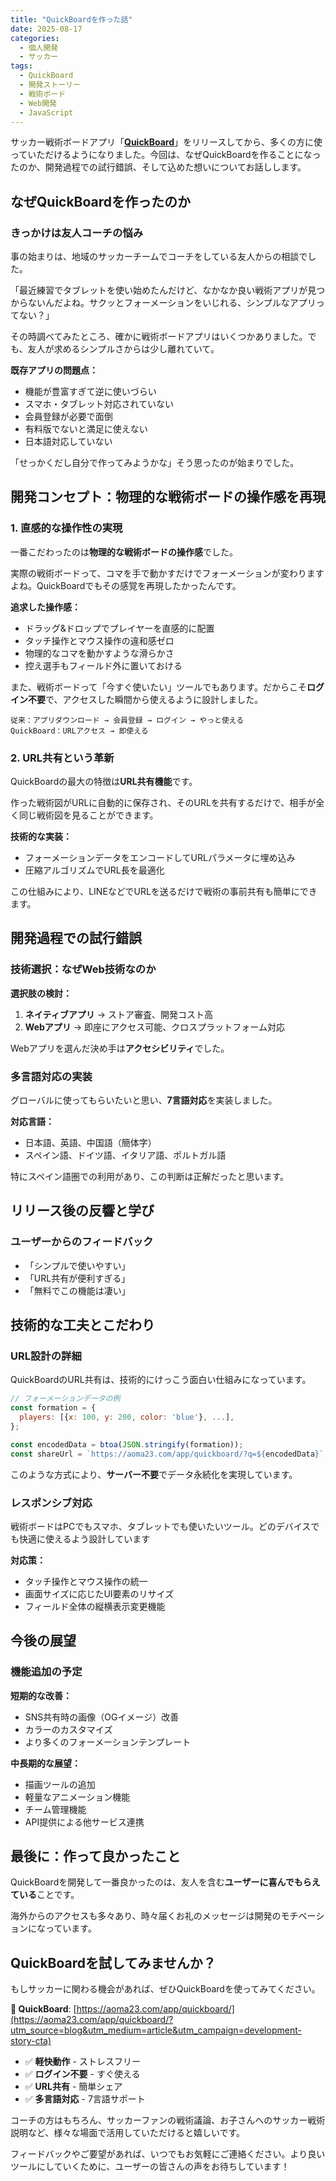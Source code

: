 ```yaml
---
title: "QuickBoardを作った話"
date: 2025-08-17
categories:
  - 個人開発
  - サッカー
tags:
  - QuickBoard
  - 開発ストーリー
  - 戦術ボード
  - Web開発
  - JavaScript
---
```


サッカー戦術ボードアプリ「**[QuickBoard](https://aoma23.com/app/quickboard/?utm_source=blog&utm_medium=article&utm_campaign=development-story)**」をリリースしてから、多くの方に使っていただけるようになりました。今回は、なぜQuickBoardを作ることになったのか、開発過程での試行錯誤、そして込めた想いについてお話しします。

## なぜQuickBoardを作ったのか

### きっかけは友人コーチの悩み

事の始まりは、地域のサッカーチームでコーチをしている友人からの相談でした。

  「最近練習でタブレットを使い始めたんだけど、なかなか良い戦術アプリが見つからないんだよね。サクッとフォーメーションをいじれる、シンプルなアプリってない？」

その時調べてみたところ、確かに戦術ボードアプリはいくつかありました。でも、友人が求めるシンプルさからは少し離れていて。

**既存アプリの問題点：**
- 機能が豊富すぎて逆に使いづらい
- スマホ・タブレット対応されていない
- 会員登録が必要で面倒
- 有料版でないと満足に使えない
- 日本語対応していない

「せっかくだし自分で作ってみようかな」そう思ったのが始まりでした。

## 開発コンセプト：物理的な戦術ボードの操作感を再現

### 1. 直感的な操作性の実現

一番こだわったのは**物理的な戦術ボードの操作感**でした。

実際の戦術ボードって、コマを手で動かすだけでフォーメーションが変わりますよね。QuickBoardでもその感覚を再現したかったんです。

**追求した操作感：**
- ドラッグ&ドロップでプレイヤーを直感的に配置
- タッチ操作とマウス操作の違和感ゼロ
- 物理的なコマを動かすような滑らかさ
- 控え選手もフィールド外に置いておける

また、戦術ボードって「今すぐ使いたい」ツールでもあります。だからこそ**ログイン不要**で、アクセスした瞬間から使えるように設計しました。

```
従来：アプリダウンロード → 会員登録 → ログイン → やっと使える
QuickBoard：URLアクセス → 即使える
```

### 2. URL共有という革新

QuickBoardの最大の特徴は**URL共有機能**です。

作った戦術図がURLに自動的に保存され、そのURLを共有するだけで、相手が全く同じ戦術図を見ることができます。

**技術的な実装：**
- フォーメーションデータをエンコードしてURLパラメータに埋め込み
- 圧縮アルゴリズムでURL長を最適化

この仕組みにより、LINEなどでURLを送るだけで戦術の事前共有も簡単にできます。

## 開発過程での試行錯誤

### 技術選択：なぜWeb技術なのか

**選択肢の検討：**
1. **ネイティブアプリ** → ストア審査、開発コスト高
2. **Webアプリ** → 即座にアクセス可能、クロスプラットフォーム対応

Webアプリを選んだ決め手は**アクセシビリティ**でした。

### 多言語対応の実装

グローバルに使ってもらいたいと思い、**7言語対応**を実装しました。

**対応言語：**
- 日本語、英語、中国語（簡体字）
- スペイン語、ドイツ語、イタリア語、ポルトガル語

特にスペイン語圏での利用があり、この判断は正解だったと思います。

## リリース後の反響と学び

### ユーザーからのフィードバック

- 「シンプルで使いやすい」
- 「URL共有が便利すぎる」
- 「無料でこの機能は凄い」

## 技術的な工夫とこだわり

### URL設計の詳細

QuickBoardのURL共有は、技術的にけっこう面白い仕組みになっています。

```javascript
// フォーメーションデータの例
const formation = {
  players: [{x: 100, y: 200, color: 'blue'}, ...],
};

const encodedData = btoa(JSON.stringify(formation));
const shareUrl = `https://aoma23.com/app/quickboard/?q=${encodedData}`;
```

このような方式により、**サーバー不要**でデータ永続化を実現しています。


### レスポンシブ対応

戦術ボードはPCでもスマホ、タブレットでも使いたいツール。どのデバイスでも快適に使えるよう設計しています

**対応策：**
- タッチ操作とマウス操作の統一
- 画面サイズに応じたUI要素のリサイズ
- フィールド全体の縦横表示変更機能

## 今後の展望

### 機能追加の予定

**短期的な改善：**
- SNS共有時の画像（OGイメージ）改善
- カラーのカスタマイズ
- より多くのフォーメーションテンプレート

**中長期的な展望：**
- 描画ツールの追加
- 軽量なアニメーション機能
- チーム管理機能
- API提供による他サービス連携

## 最後に：作って良かったこと

QuickBoardを開発して一番良かったのは、友人を含む**ユーザーに喜んでもらえている**ことです。

海外からのアクセスも多々あり、時々届くお礼のメッセージは開発のモチベーションになっています。

## QuickBoardを試してみませんか？

もしサッカーに関わる機会があれば、ぜひQuickBoardを使ってみてください。

**🔗 QuickBoard**: [https://aoma23.com/app/quickboard/](https://aoma23.com/app/quickboard/?utm_source=blog&utm_medium=article&utm_campaign=development-story-cta)

- ✅ **軽快動作** - ストレスフリー
- ✅ **ログイン不要** - すぐ使える
- ✅ **URL共有** - 簡単シェア
- ✅ **多言語対応** - 7言語サポート

コーチの方はもちろん、サッカーファンの戦術議論、お子さんへのサッカー戦術説明など、様々な場面で活用していただけると嬉しいです。

フィードバックやご要望があれば、いつでもお気軽にご連絡ください。より良いツールにしていくために、ユーザーの皆さんの声をお待ちしています！
